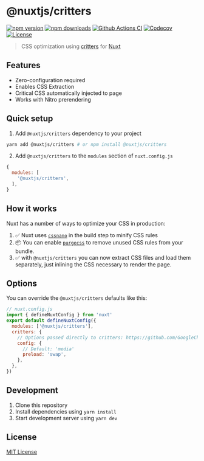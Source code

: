 # @nuxtjs/critters

[![npm version][npm-version-src]][npm-version-href]
[![npm downloads][npm-downloads-src]][npm-downloads-href]
[![Github Actions CI][github-actions-ci-src]][github-actions-ci-href]
[![Codecov][codecov-src]][codecov-href]
[![License][license-src]][license-href]

> CSS optimization using [critters](https://github.com/GoogleChromeLabs/critters) for [Nuxt](https://nuxtjs.org)

## Features

- Zero-configuration required
- Enables CSS Extraction
- Critical CSS automatically injected to page
- Works with Nitro prerendering

## Quick setup

1. Add `@nuxtjs/critters` dependency to your project

```bash
yarn add @nuxtjs/critters # or npm install @nuxtjs/critters
```

2. Add `@nuxtjs/critters` to the `modules` section of `nuxt.config.js`

```js
{
  modules: [
    '@nuxtjs/critters',
  ],
}
```

## How it works

Nuxt has a number of ways to optimize your CSS in production:

1. ✅ Nuxt uses [`cssnano`](https://cssnano.co/) in the build step to minify CSS rules
2. 📦 You can enable [`purgecss`](https://github.com/Developmint/nuxt-purgecss) to remove unused CSS rules from your bundle.
3. ✅ with `@nuxtjs/critters` you can now extract CSS files and load them separately, just inlining the CSS necessary to render the page.

## Options

You can override the `@nuxtjs/critters` defaults like this:

```js
// nuxt.config.js
import { defineNuxtConfig } from 'nuxt'
export default defineNuxtConfig({
  modules: ['@nuxtjs/critters'],
  critters: {
    // Options passed directly to critters: https://github.com/GoogleChromeLabs/critters#critters-2
    config: {
      // Default: 'media'
      preload: 'swap',
    },
  },
})
```

## Development

1. Clone this repository
2. Install dependencies using `yarn install`
3. Start development server using `yarn dev`

## License

[MIT License](./LICENSE)

<!-- Badges -->

[npm-version-src]: https://img.shields.io/npm/v/@nuxtjs/critters/latest.svg
[npm-version-href]: https://npmjs.com/package/@nuxtjs/critters
[npm-downloads-src]: https://img.shields.io/npm/dm/@nuxtjs/critters.svg
[npm-downloads-href]: https://npmjs.com/package/@nuxtjs/critters
[github-actions-ci-src]: https://github.com/nuxt-community/critters-module/workflows/ci/badge.svg
[github-actions-ci-href]: https://github.com/nuxt-community/critters-module/actions?query=workflow%3Aci
[codecov-src]: https://img.shields.io/codecov/c/github/nuxt-community/critters-module.svg
[codecov-href]: https://codecov.io/gh/nuxt-community/critters-module
[license-src]: https://img.shields.io/npm/l/@nuxtjs/critters.svg
[license-href]: https://npmjs.com/package/@nuxtjs/critters
